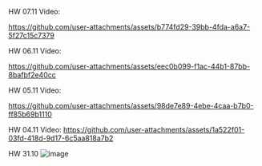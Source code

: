 HW 07.11 Video:


https://github.com/user-attachments/assets/b774fd29-39bb-4fda-a6a7-5f27c15c7379



HW 06.11 Video:


https://github.com/user-attachments/assets/eec0b099-f1ac-44b1-87bb-8bafbf2e40cc



HW 05.11
Video: 

https://github.com/user-attachments/assets/98de7e89-4ebe-4caa-b7b0-ff85b69b1110




HW 04.11
Video: https://github.com/user-attachments/assets/1a522f01-03fd-418d-9d17-6c5aa818a7b2


HW 31.10
![image](https://github.com/user-attachments/assets/7131b9a8-b7b6-4f81-ba50-7c82ae7aeba8)
